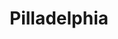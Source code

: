 ---
pid: llb25
title: Pilladelphia
location_transcription: Kensington, PA
coordinates: "[-75.127689, 39.981479]"
zipcode: '19104'
gen_neighborhood: West Philadelphia
neighborhood: University City,Belmont,Parkside,Powelton Village
outside_phl: 
age: '23'
age_range: 20-29
instagram: 
image_file_name: llb_25.jpg
proposal_transcription: Rx
topic: Health
topic_summary: '0'
type: 
keywords_other: 
credit: Camille
image_labels: 
twitter: camomilelin
facebook: 
permalink: "/monuments/llb25/"
layout: item-page
---